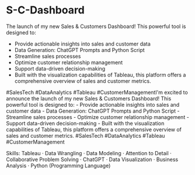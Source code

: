 # S-C-Dashboard

The launch of my new Sales & Customers Dashboard! This powerful tool is designed to:

- Provide actionable insights into sales and customer data
- Data Generation: ChatGPT Prompts and Python Script
- Streamline sales processes
- Optimize customer relationship management
- Support data-driven decision-making
- Built with the visualization capabilities of Tableau, this platform offers a comprehensive overview of sales and customer metrics.

#SalesTech #DataAnalytics #Tableau #CustomerManagementI'm excited to announce the launch of my new Sales & Customers Dashboard! This powerful tool is designed to: - Provide actionable insights into sales and customer data - Data Generation: ChatGPT Prompts and Python Script - Streamline sales processes - Optimize customer relationship management - Support data-driven decision-making - Built with the visualization capabilities of Tableau, this platform offers a comprehensive overview of sales and customer metrics. #SalesTech #DataAnalytics #Tableau #CustomerManagement

Skills: Tableau · Data Wrangling · Data Modeling · Attention to Detail · Collaborative Problem Solving · ChatGPT · Data Visualization · Business Analysis · Python (Programming Language)
